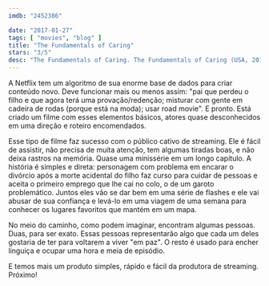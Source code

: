 ```yaml
---
imdb: "2452386"

date: "2017-01-27"
tags: [ "movies", "blog" ]
title: "The Fundamentals of Caring"
stars: "3/5"
desc: "The Fundamentals of Caring. The Fundamentals of Caring (USA, 2016). Dirigido por Rob Burnett. Escrito por Rob Burnett, Jonathan Evison. Com Alex Huff (Jodi), Donna Biscoe (Caregiving Instructor), Paul Rudd (Ben Benjamin), Julia Denton (Janet), Jennifer Ehle (Elsa), Craig Roberts (Trevor), Ashley White (Cute Travel Channel Girl), Matthew Pruitt (TV Reporter), Alan Boell (Courier)."
---
```

A Netflix tem um algoritmo de sua enorme base de dados para criar conteúdo novo. Deve funcionar mais ou menos assim: "pai que perdeu o filho e que agora terá uma provação/redenção; misturar com gente em cadeira de rodas (porque está na moda); usar road movie". E pronto. Está criado um filme com esses elementos básicos, atores quase desconhecidos em uma direção e roteiro encomendados.

Esse tipo de filme faz sucesso com o público cativo de streaming. Ele é fácil de assistir, não precisa de muita atenção, tem algumas tiradas boas, e não deixa rastros na memória. Quase uma minissérie em um longo capítulo. A história é simples e direta: personagem com problema em encarar o divórcio após a morte acidental do filho faz curso para cuidar de pessoas e aceita o primeiro emprego que lhe cai no colo, o de um garoto problemático. Juntos eles vão se dar bem em uma série de flashes e ele vai abusar de sua confiança e levá-lo em uma viagem de uma semana para conhecer os lugares favoritos que mantém em um mapa.

No meio do caminho, como podem imaginar, encontram algumas pessoas. Duas, para ser exato. Essas pessoas representarão algo que cada um deles gostaria de ter para voltarem a viver "em paz". O resto é usado para encher linguiça e ocupar uma hora e meia de episódio.

E temos mais um produto simples, rápido e fácil da produtora de streaming. Próximo!
